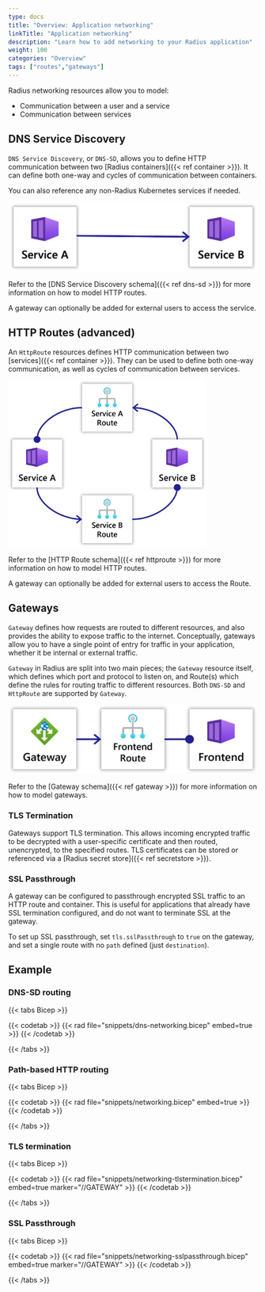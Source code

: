 ```yaml
---
type: docs
title: "Overview: Application networking"
linkTitle: "Application networking"
description: "Learn how to add networking to your Radius application"
weight: 100
categories: "Overview"
tags: ["routes","gateways"]
---
```


Radius networking resources allow you to model:

- Communication between a user and a service
- Communication between services

## DNS Service Discovery

`DNS Service Discovery`, or `DNS-SD`, allows you to define HTTP communication between two [Radius containers]({{< ref container >}}). It can define both one-way and cycles of communication between containers.

You can also reference any non-Radius Kubernetes services if needed.

<img src="dns-connection.png" style="width:600px" alt="Diagram of Radius service-to-service networking DNS service discovery" /><br />

Refer to the [DNS Service Discovery schema]({{< ref dns-sd >}}) for more information on how to model HTTP routes.

A gateway can optionally be added for external users to access the service.

## HTTP Routes (advanced)

An `HttpRoute` resources defines HTTP communication between two [services]({{< ref container >}}). They can be used to define both one-way communication, as well as cycles of communication between services.

<img src="networking-cycles.png" style="width:400px" alt="Diagram of Radius service-to-service networking with cycles" /><br />

Refer to the [HTTP Route schema]({{< ref httproute >}}) for more information on how to model HTTP routes.

A gateway can optionally be added for external users to access the Route.

## Gateways

`Gateway` defines how requests are routed to different resources, and also provides the ability to expose traffic to the internet. Conceptually, gateways allow you to have a single point of entry for  traffic in your application, whether it be internal or external traffic.

`Gateway` in Radius are split into two main pieces; the `Gateway` resource itself, which defines which port and protocol to listen on, and Route(s) which define the rules for routing traffic to different resources. Both `DNS-SD` and `HttpRoute` are supported by `Gateway`.

<img src="networking-gateways.png" style="width:600px" alt="Diagram of Radius gateways" /><br />

Refer to the [Gateway schema]({{< ref gateway >}}) for more information on how to model gateways.

### TLS Termination

Gateways support TLS termination. This allows incoming encrypted traffic to be decrypted with a user-specific certificate and then routed, unencrypted, to the specified routes. TLS certificates can be stored or referenced via a [Radius secret store]({{< ref secretstore >}}).

### SSL Passthrough

A gateway can be configured to passthrough encrypted SSL traffic to an HTTP route and container. This is useful for applications that already have SSL termination configured, and do not want to terminate SSL at the gateway.

To set up SSL passthrough, set `tls.sslPassthrough` to `true` on the gateway, and set a single route with no `path` defined (just `destination`).

## Example

### DNS-SD routing

{{< tabs Bicep >}}

{{< codetab >}}
{{< rad file="snippets/dns-networking.bicep" embed=true >}}
{{< /codetab >}}

{{< /tabs >}}

### Path-based HTTP routing

{{< tabs Bicep >}}

{{< codetab >}}
{{< rad file="snippets/networking.bicep" embed=true >}}
{{< /codetab >}}

{{< /tabs >}}

### TLS termination

{{< tabs Bicep >}}

{{< codetab >}}
{{< rad file="snippets/networking-tlstermination.bicep" embed=true marker="//GATEWAY" >}}
{{< /codetab >}}

{{< /tabs >}}

### SSL Passthrough

{{< tabs Bicep >}}

{{< codetab >}}
{{< rad file="snippets/networking-sslpassthrough.bicep" embed=true marker="//GATEWAY" >}}
{{< /codetab >}}

{{< /tabs >}}
